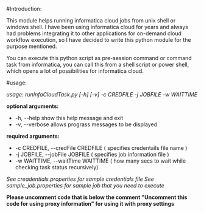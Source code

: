 #Introduction:

This module helps running informatica cloud jobs from unix shell or windows shell. I have been using informatica cloud for years and always had 
problems integrating it to other applications for on-demand cloud workflow execution, so I have decided to write this python module for the purpose 
mentioned. 

You can execute this python script as pre-session command or command task from informatica, you can call this from a shell script or power shell, which 
opens a lot of possibilities for informatica cloud.

#usage:

*usage: runInfaCloudTask.py [-h] [-v] -c CREDFILE -j JOBFILE -w WAITTIME*

**optional arguments:**
 * -h, --help            show this help message and exit
 * -v, --verbose         allows prograss messages to be displayed
  
**required arguments:**
 * -c CREDFILE, --credFile CREDFILE  ( specifies credentails file name )
 * -j JOBFILE, --jobFile JOBFILE     ( specifies job information file )
 * -w WAITTIME, --waitTime WAITTIME  ( how many secs to wait while checking task status recursively)

*See creadentials.properties for sample credentials file*
*See sample_job.properties for sample job that you need to execute*

**Please uncomment code that is below the comment "Uncomment this code for using proxy information" for using it with proxy settings**
